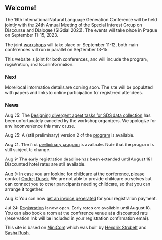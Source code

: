 ## Welcome!

The 16th International Natural Language Generation Conference
will be held jointly with the 24th Annual Meeting of the Special Interest Group on Discourse and Dialogue (SIGdial 2023).
The events will take place in Prague on September 11-15, 2023.

The joint [workshops](workshops.html) will take place on September 11-12, both main conferences will run in parallel on September 13-15.

This website is joint for both conferences, and will include the program, registration, and local information.


### Next

More local information details are coming soon. The site will be populated with papers and links to online participation for registered attendees.


### News

Aug 25: The [Designing divergent agent tasks for SDS data collection](https://icsresearch.ucd.ie/sigDial23/web/index.html) has been unfortunately canceled by the workshop organizers. We apologize for any inconvenience this may cause.

Aug 25: A (still preliminary) version 2 of the [program](calendar.html) is available.

Aug 21: The first [preliminary program](calendar.html) is available. Note that the program is still subject to change.

Aug 9: The early registration deadline has been extended until August 18! Discounted hotel rates are still available.

Aug 9: In case you are looking for childcare at the conference, please contact [Ondrej Dusek](https://ufal.mff.cuni.cz/ondrej-dusek). We are not able to provide childcare ourselves but can connect you to other participants needing childcare, so that you can arrange it together.

Aug 8: You can now [get an invoice generated](invoice.html) for your registration payment.

Jul 24: [Registration](registration.html) is now open. Early rates are available until August 18. You can also book a room at the conference venue at a discounted rate (reservation link will be included in your registration confirmation email).


This site is based on [MiniConf](https://github.com/Mini-Conf/Mini-Conf) which was built by [Hendrik Strobelt](http://twitter.com/hen_str) and [Sasha Rush](http://twitter.com/srush_nlp).

